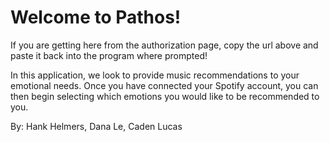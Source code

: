 # Welcome to Pathos! 

If you are getting here from the authorization page, copy the url above and paste it back into the program where prompted! 


In this application, we look to provide music recommendations to your emotional needs. Once you have connected your Spotify account, you can then begin selecting which emotions you would like to be recommended to you. 


By: Hank Helmers, Dana Le, Caden Lucas
